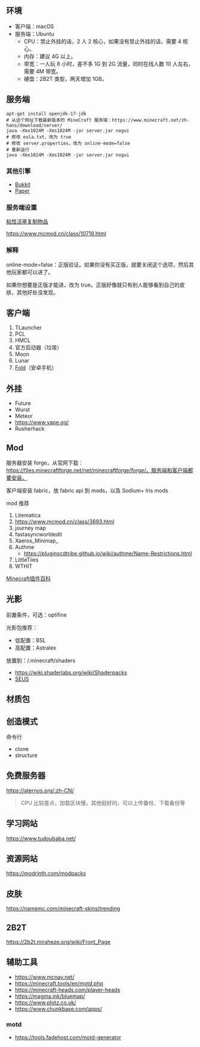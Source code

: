 ## 环境

- 客户端：macOS
- 服务端：Ubuntu
  - CPU：禁止外挂的话，2 人 2 核心，如果没有禁止外挂的话，需要 4 核心。
  - 内存：建议 4G 以上。
  - 带宽：一人玩 8 小时，差不多 1G 到 2G 流量，同时在线人数 10 人左右，需要 4M 带宽。
  - 硬盘：2B2T 类型，两天增加 1GB。

## 服务端

```
apt-get install openjdk-17-jdk
# 从这个网址下载最新版本的 MineCraft 服务端：https://www.minecraft.net/zh-hans/download/server/
java -Xmx1024M -Xms1024M -jar server.jar nogui
# 修改 eula.txt，改为 true
# 修改 server.properties，改为 online-mode=false
# 重新运行
java -Xmx1024M -Xms1024M -jar server.jar nogui
```

### 其他引擎

- [Bukkit](https://dev.bukkit.org/)
- [Paper](https://papermc.io/)

### 服务端设置

[粘性活塞复制物品](https://zhuanlan.zhihu.com/p/179261851)

https://www.mcmod.cn/class/10718.html

### 解释

online-mode=false：正版验证。如果你没有买正版，就要关闭这个选项，然后其他玩家都可以进了。

如果你想要是正版才能进，改为 true。正版好像就只有别人能够看到自己的皮肤，其他好处没发现。

## 客户端

1. TLauncher
2. PCL
3. HMCL
4. 官方启动器（垃圾）
5. Moon
6. Lunar
7. [Fold](https://github.com/FCL-Team/FoldCraftLauncher/releases)（安卓手机）

## 外挂

- Future
- Wurst
- Meteor
- https://www.vape.gg/
- Rusherhack

## Mod

服务器安装 forge，从官网下载：https://files.minecraftforge.net/net/minecraftforge/forge/。服务端和客户端都要安装。

客户端安装 fabric，放 fabric api 到 mods，以及 Sodium+ lris mods

mod 推荐

1. Litematica
2. https://www.mcmod.cn/class/3693.html
3. journey map
4. fastasyncworldedit
5. Xaeros_Minimap_
6. Authme
   - https://pluginscdtribe.github.io/wiki/authme/Name-Restrictions.html
7. LittleTiles
8. WTHIT

[Minecraft插件百科](https://mineplugin.org/%E9%A6%96%E9%A1%B5)

## 光影

前置条件，可选：optifine

光影包推荐：

* 低配置：BSL
* 高配置：Astralex

放置到：/.minecraft/shaders

- https://wiki.shaderlabs.org/wiki/Shaderpacks
- [SEUS](https://www.sonicether.com/seus/#downloads)

## 材质包

## 创造模式

命令行

- clone
- structure

## 免费服务器

https://aternos.org/:zh-CN/

> CPU 比较差点，加载区块慢，其他挺好的，可以上传备份、下载备份等

## 学习网站

https://www.tudoubaba.net/

## 资源网站

https://modrinth.com/modpacks

## 皮肤

https://namemc.com/minecraft-skins/trending

## 2B2T

https://2b2t.miraheze.org/wiki/Front_Page


## 辅助工具

- https://www.mcnav.net/
- https://minecraft.tools/en/motd.php
- https://minecraft-heads.com/player-heads
- https://magma.ink/bluemap/
- https://www.plotz.co.uk/
- https://www.chunkbase.com/apps/

### motd

- https://tools.fadehost.com/motd-generator
